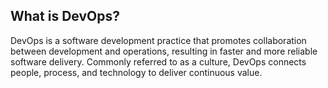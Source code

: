 ## What is DevOps?

DevOps is a software development practice that promotes collaboration between development and operations, resulting in faster and more reliable software delivery. Commonly referred to as a culture, DevOps connects people, process, and technology to deliver continuous value.

